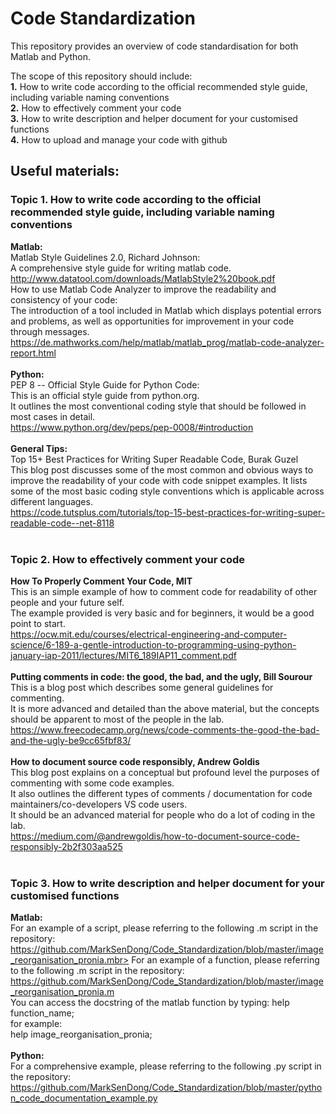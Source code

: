 # Code Standardization
This repository provides an overview of code standardisation for both Matlab and Python.

The scope of this repository should include:<br>
<b>1.</b> How to write code according to the official recommended style guide, including variable naming conventions<br>
<b>2.</b> How to effectively comment your code<br>
<b>3.</b> How to write description and helper document for your customised functions<br>
<b>4.</b> How to upload and manage your code with github<br>

## Useful materials:

### Topic 1. How to write code according to the official recommended style guide, including variable naming conventions
  <b>Matlab:</b><br>
  Matlab Style Guidelines 2.0, Richard Johnson: <br>
  A comprehensive style guide for writing matlab code.<br>
  http://www.datatool.com/downloads/MatlabStyle2%20book.pdf<br>
  How to use Matlab Code Analyzer to improve the readability and consistency of your code:<br>
  The introduction of a tool included in Matlab which displays potential errors and problems, 
  as well as opportunities for improvement in your code through messages. <br>
  https://de.mathworks.com/help/matlab/matlab_prog/matlab-code-analyzer-report.html<br>
  <br>
  <b>Python:</b><br>
  PEP 8 -- Official Style Guide for Python Code:<br>
  This is an official style guide from python.org. <br>
  It outlines the most conventional coding style that should be followed in most cases in detail. <br>
  https://www.python.org/dev/peps/pep-0008/#introduction<br>
  <br>
  <b>General Tips:</b><br>
  Top 15+ Best Practices for Writing Super Readable Code, Burak Guzel<br>
  This blog post discusses some of the most common and obvious ways to improve the readability of your code
  with code snippet examples. It lists some of the most basic coding style conventions which is applicable across different languages.<br>
  https://code.tutsplus.com/tutorials/top-15-best-practices-for-writing-super-readable-code--net-8118<br>
<br> 
 
### Topic 2. How to effectively comment your code 
  <b>How To Properly Comment Your Code, MIT</b><br>
  This is an simple example of how to comment code for readability of other people and your future self.<br>
  The example provided is very basic and for beginners, it would be a good point to start.<br>
  https://ocw.mit.edu/courses/electrical-engineering-and-computer-science/6-189-a-gentle-introduction-to-programming-using-python-january-iap-2011/lectures/MIT6_189IAP11_comment.pdf<br>
  <br>
  <b>Putting comments in code: the good, the bad, and the ugly, Bill Sourour</b><br>
  This is a blog post which describes some general guidelines for commenting. <br>
  It is more advanced and detailed than the above material, but the concepts should be apparent to most of the people in the lab.<br>
  https://www.freecodecamp.org/news/code-comments-the-good-the-bad-and-the-ugly-be9cc65fbf83/<br>
  <br>
  <b>How to document source code responsibly, Andrew Goldis</b><br>
  This blog post explains on a conceptual but profound level the purposes of commenting with some code examples.<br>
  It also outlines the different types of comments / documentation for code maintainers/co-developers VS code users.<br>
  It should be an advanced material for people who do a lot of coding in the lab.<br>
  https://medium.com/@andrewgoldis/how-to-document-source-code-responsibly-2b2f303aa525<br>
  <br>

### Topic 3. How to write description and helper document for your customised functions
  <b>Matlab:</b><br>
  For an example of a script, please referring to the following .m script in the repository:<br>
  https://github.com/MarkSenDong/Code_Standardization/blob/master/image_reorganisation_pronia.mbr>
  For an example of a function, please referring to the following .m script in the repository:<br>
  https://github.com/MarkSenDong/Code_Standardization/blob/master/image_reorganisation_pronia.m<br>
  You can access the docstring of the matlab function by typing: help function_name;<br>
  for example:<br>
    help image_reorganisation_pronia;<br>
  <br>
  <b>Python:</b><br>
  For a comprehensive example, please referring to the following .py script in the repository:<br>
  https://github.com/MarkSenDong/Code_Standardization/blob/master/python_code_documentation_example.py<br>
  <br>
  

